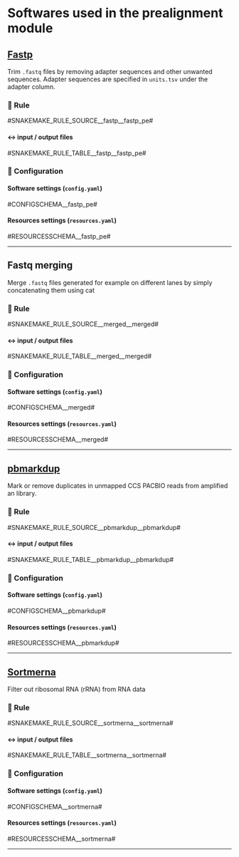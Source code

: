 # Softwares used in the prealignment module


## [Fastp](https://github.com/OpenGene/fastp)
Trim `.fastq` files by removing adapter sequences and other unwanted sequences. Adapter sequences are specified in `units.tsv` under the adapter column.


### :snake: Rule

#SNAKEMAKE_RULE_SOURCE__fastp__fastp_pe#

#### :left_right_arrow: input / output files

#SNAKEMAKE_RULE_TABLE__fastp__fastp_pe#

### :wrench: Configuration

#### Software settings (`config.yaml`)

#CONFIGSCHEMA__fastp_pe#

#### Resources settings (`resources.yaml`)

#RESOURCESSCHEMA__fastp_pe#


---

## Fastq merging
Merge `.fastq` files generated for example on different lanes by simply concatenating them using cat  

### :snake: Rule

#SNAKEMAKE_RULE_SOURCE__merged__merged#

#### :left_right_arrow: input / output files

#SNAKEMAKE_RULE_TABLE__merged__merged#

### :wrench: Configuration

#### Software settings (`config.yaml`)

#CONFIGSCHEMA__merged#

#### Resources settings (`resources.yaml`)

#RESOURCESSCHEMA__merged#

---

## [pbmarkdup](url_to_tool)
Mark or remove duplicates in unmapped CCS PACBIO reads from amplified an library. 

### :snake: Rule

#SNAKEMAKE_RULE_SOURCE__pbmarkdup__pbmarkdup#

#### :left_right_arrow: input / output files

#SNAKEMAKE_RULE_TABLE__pbmarkdup__pbmarkdup#

### :wrench: Configuration

#### Software settings (`config.yaml`)

#CONFIGSCHEMA__pbmarkdup#

#### Resources settings (`resources.yaml`)

#RESOURCESSCHEMA__pbmarkdup#

---

## [Sortmerna](https://github.com/biocore/sortmerna)
Filter out ribosomal RNA (rRNA) from RNA data  

### :snake: Rule

#SNAKEMAKE_RULE_SOURCE__sortmerna__sortmerna#

#### :left_right_arrow: input / output files

#SNAKEMAKE_RULE_TABLE__sortmerna__sortmerna#

### :wrench: Configuration

#### Software settings (`config.yaml`)

#CONFIGSCHEMA__sortmerna#

#### Resources settings (`resources.yaml`)

#RESOURCESSCHEMA__sortmerna#

---
